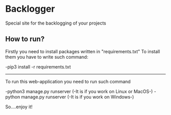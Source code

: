 # Backlogger
Special site for the backlogging of your projects

How to run?
----------

Firstly you need to install packages written in "requirements.txt"
To install them you have to write such command:

-pip3 install -r requirements.txt

________________________________________________________________________________

To run this web-application you need to run such command

-python3 manage.py runserver (-It is if you work on Linux or MacOS-)
-python manage.py runserver (-It is if you work on Windows-)

So....enjoy it!
